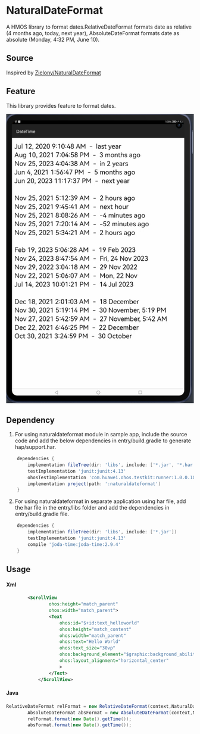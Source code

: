 # NaturalDateFormat

A HMOS library to format dates.RelativeDateFormat formats date as relative (4 months ago, today, next year), AbsoluteDateFormat formats date as absolute (Monday, 4:32 PM, June 10).

## Source
Inspired by [ZieIony/NaturalDateFormat](https://github.com/ZieIony/NaturalDateFormat) 

## Feature
This library provides feature to format dates.

![](screenshots/NaturalDateFormat.png)
## Dependency
1. For using naturaldateformat module in sample app, include the source code and add the below dependencies in entry/build.gradle to generate hap/support.har.
```groovy
	dependencies {
        implementation fileTree(dir: 'libs', include: ['*.jar', '*.har'])
        testImplementation 'junit:junit:4.13'
        ohosTestImplementation 'com.huawei.ohos.testkit:runner:1.0.0.100'
        implementation project(path: ':naturaldateformat')
    }
```
2. For using naturaldateformat in separate application using har file, add the har file in the entry/libs folder and add the dependencies in entry/build.gradle file.
```groovy
	dependencies {
        implementation fileTree(dir: 'libs', include: ['*.jar'])
        testImplementation 'junit:junit:4.13'
        compile 'joda-time:joda-time:2.9.4'
    }
```


## Usage

#### Xml

```xml
        <ScrollView
                ohos:height="match_parent"
                ohos:width="match_parent">
                <Text
                    ohos:id="$+id:text_helloworld"
                    ohos:height="match_content"
                    ohos:width="match_parent"
                    ohos:text="Hello World"
                    ohos:text_size="30vp"
                    ohos:background_element="$graphic:background_ability_main"
                    ohos:layout_alignment="horizontal_center"
                    >
                </Text>
            </ScrollView>
```
#### Java
```java
RelativeDateFormat relFormat = new RelativeDateFormat(context,NaturalDateFormat.DATE);
        AbsoluteDateFormat absFormat = new AbsoluteDateFormat(context,NaturalDateFormat.DATE | NaturalDateFormat.HOURS | NaturalDateFormat.MINUTES);
        relFormat.format(new Date().getTime());
        absFormat.format(new Date().getTime());
```


